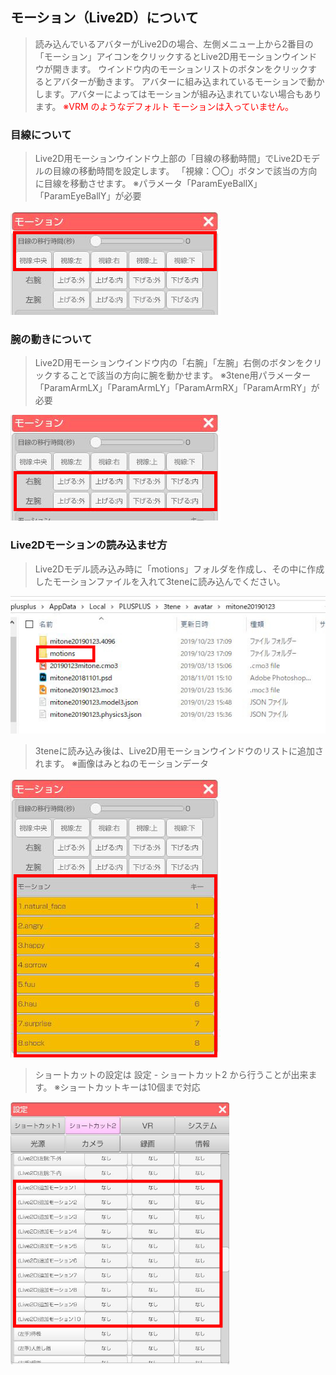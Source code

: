 ## モーション（Live2D）について

>読み込んでいるアバターがLive2Dの場合、左側メニュー上から2番目の「モーション」アイコンをクリックするとLive2D用モーションウインドウが開きます。
>ウインドウ内のモーションリストのボタンをクリックするとアバターが動きます。
>アバターに組み込まれているモーションで動かします。アバターによってはモーションが組み込まれていない場合もあります。
><font color="Red">※VRM のようなデフォルト モーションは入っていません。</font>


### 目線について

>Live2D用モーションウインドウ上部の「目線の移動時間」でLive2Dモデルの目線の移動時間を設定します。
>「視線：〇〇」ボタンで該当の方向に目線を移動させます。
>※パラメータ「ParamEyeBallX」「ParamEyeBallY」が必要

![画像](image/motion_live2d1.jpg "")


### 腕の動きについて

>Live2D用モーションウインドウ内の「右腕」「左腕」右側のボタンをクリックすることで該当の方向に腕を動かせます。
>※3tene用パラメーター「ParamArmLX」「ParamArmLY」「ParamArmRX」「ParamArmRY」が必要

![画像](image/motion_live2d2.jpg "")

### Live2Dモーションの読み込ませ方

>Live2Dモデル読み込み時に「motions」フォルダを作成し、その中に作成したモーションファイルを入れて3teneに読み込んでください。

![画像](image/motion_live2d3.jpg "")

>3teneに読み込み後は、Live2D用モーションウインドウのリストに追加されます。
>※画像はみとねのモーションデータ

![画像](image/motion_live2d4.jpg "")

>ショートカットの設定は 設定 - ショートカット2 から行うことが出来ます。
>※ショートカットキーは10個まで対応

<img src="image/motion_live2d5.png" width="350px">



